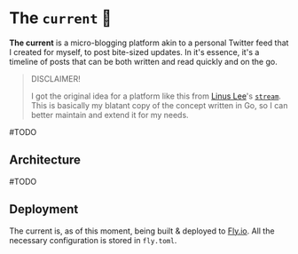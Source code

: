 
# The `current` 🌊

**The current** is a micro-blogging platform akin to a personal Twitter feed that I created for myself, to post bite-sized updates.
In it's essence, it's a timeline of posts that can be both written and read quickly and on the go.

> DISCLAIMER!
>
> I got the original idea for a platform like this from [Linus Lee](https://thesephist.com/)'s [`stream`](https://github.com/thesephist/stream). This is basically my blatant copy of the concept written in Go, so I can better maintain and extend it for my needs.

#TODO

## Architecture

#TODO

## Deployment

The current is, as of this moment, being built & deployed to [Fly.io](https://fly.io/). All the necessary configuration is stored in `fly.toml`.